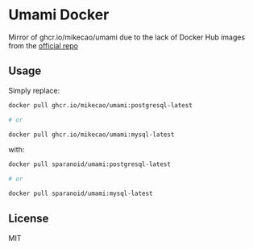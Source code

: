 # Umami Docker

Mirror of ghcr.io/mikecao/umami due to the lack of Docker Hub images from the [official repo](https://github.com/mikecao/umami)

## Usage

Simply replace:

```bash
docker pull ghcr.io/mikecao/umami:postgresql-latest

# or

docker pull ghcr.io/mikecao/umami:mysql-latest
```

with:

```bash
docker pull sparanoid/umami:postgresql-latest

# or

docker pull sparanoid/umami:mysql-latest
```

## License

MIT
